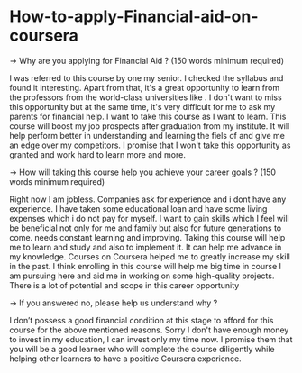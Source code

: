 # How-to-apply-Financial-aid-on-coursera

->  Why are you applying for Financial Aid ? (150 words minimum required)

I was referred to this course by one my senior.
I checked the syllabus and found it interesting.
Apart from that, it's a great opportunity to learn from the professors from the world-class universities like <The university>.
I don't want to miss this opportunity but at the same time, it's very difficult for me to ask my parents for financial help.
I want to take this course as I want to learn. 
This course will boost my job prospects after graduation from my institute. 
It will help perform better in understanding and learning the fiels of <FIELD> and give me an edge over my competitors.
I promise that I won't take this opportunity as granted and work hard to learn more and more.  


->  How will taking this course help you achieve your career goals ? (150 words minimum required)
  
Right now I am jobless. Companies ask for experience and i dont have any experience.
I have taken some educational loan and have some living expenses which i do not pay for myself.
I want to gain skills which I feel will be beneficial not only for me and family but also for future generations to come.
<THE SKILL> needs constant learning and improving. Taking this course will help me to learn and study <THE TOPIC> and also to implement it. It can help me advance in my knowledge.
Courses on Coursera helped me to greatly increase my skill in the past.
I think enrolling in this course will help me big time in <COURSE NAME> course I am pursuing here and aid me in working on some high-quality projects.
There is a lot of potential and scope in this career opportunity


->  If you answered no, please help us understand why ?
  
I don’t possess a good financial condition at this stage to afford for this course for the above mentioned reasons.
Sorry I don't have enough money to invest in my education, I can invest only my time now.
I promise them that you will be a good learner who will complete the course diligently while helping other learners to have a positive Coursera experience.
